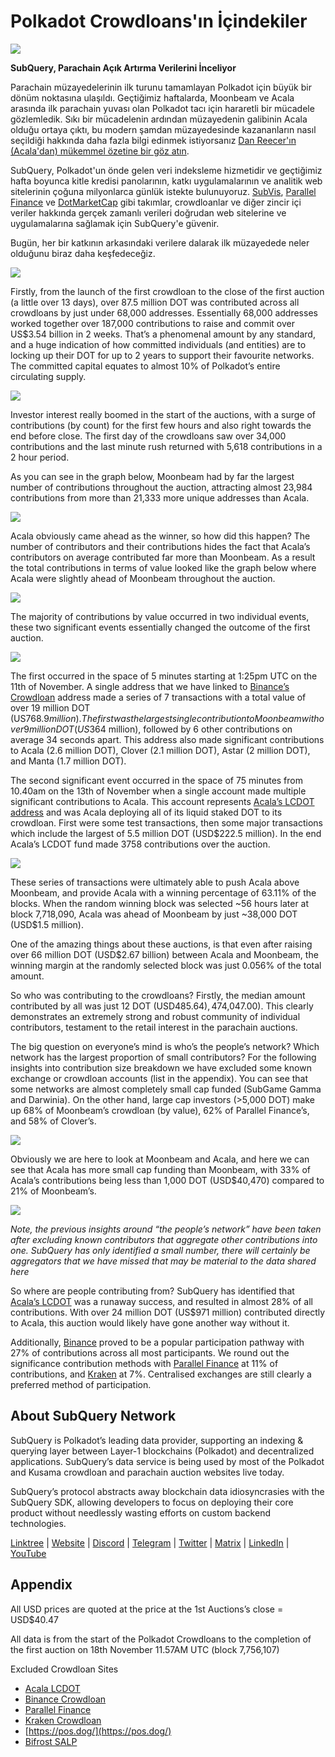 # Polkadot Crowdloans'ın İçindekiler

![](https://miro.medium.com/max/2400/1*JvR4YsstF6OHG3mTr_1Seg.png)

**SubQuery, Parachain Açık Artırma Verilerini İnceliyor**

Parachain müzayedelerinin ilk turunu tamamlayan Polkadot için büyük bir dönüm noktasına ulaşıldı. Geçtiğimiz haftalarda, Moonbeam ve Acala arasında ilk parachain yuvası olan Polkadot tacı için hararetli bir mücadele gözlemledik. Sıkı bir mücadelenin ardından müzayedenin galibinin Acala olduğu ortaya çıktı, bu modern şamdan müzayedesinde kazananların nasıl seçildiği hakkında daha fazla bilgi edinmek istiyorsanız [Dan Reecer'ın (Acala'dan) mükemmel özetine bir göz atın](https://twitter.com/danreecer_/status/1364646604024786949).

SubQuery, Polkadot'un önde gelen veri indeksleme hizmetidir ve geçtiğimiz hafta boyunca kitle kredisi panolarının, katkı uygulamalarının ve analitik web sitelerinin çoğuna milyonlarca günlük istekte bulunuyoruz. [SubVis](https://www.subvis.io/), [Parallel Finance](https://parallel.fi/) ve [DotMarketCap](https://dotmarketcap.com/) gibi takımlar, crowdloanlar ve diğer zincir içi veriler hakkında gerçek zamanlı verileri doğrudan web sitelerine ve uygulamalarına sağlamak için SubQuery'e güvenir.

Bugün, her bir katkının arkasındaki verilere dalarak ilk müzayedede neler olduğunu biraz daha keşfedeceğiz.

![](https://miro.medium.com/max/2400/0*Pcp3KJvC5eyP2KQ3)

Firstly, from the launch of the first crowdloan to the close of the first auction (a little over 13 days), over 87.5 million DOT was contributed across all crowdloans by just under 68,000 addresses. Essentially 68,000 addresses worked together over 187,000 contributions to raise and commit over US$3.54 billion in 2 weeks. That’s a phenomenal amount by any standard, and a huge indication of how committed individuals (and entities) are to locking up their DOT for up to 2 years to support their favourite networks. The committed capital equates to almost 10% of Polkadot’s entire circulating supply.

![](https://miro.medium.com/max/2400/0*-ovBJnjxAKfeB81Y)

Investor interest really boomed in the start of the auctions, with a surge of contributions (by count) for the first few hours and also right towards the end before close. The first day of the crowdloans saw over 34,000 contributions and the last minute rush returned with 5,618 contributions in a 2 hour period.

As you can see in the graph below, Moonbeam had by far the largest number of contributions throughout the auction, attracting almost 23,984 contributions from more than 21,333 more unique addresses than Acala.

![](https://miro.medium.com/max/2400/0*MSHfjnu7KmMvDmnY)

Acala obviously came ahead as the winner, so how did this happen? The number of contributors and their contributions hides the fact that Acala’s contributors on average contributed far more than Moonbeam. As a result the total contributions in terms of value looked like the graph below where Acala were slightly ahead of Moonbeam throughout the auction.

![](https://miro.medium.com/max/2400/0*YbV-ReqSwfimUsbO)

The majority of contributions by value occurred in two individual events, these two significant events essentially changed the outcome of the first auction.

![](https://miro.medium.com/max/2400/0*jmRsZ7kxEYAWYaUq)

The first occurred in the space of 5 minutes starting at 1:25pm UTC on the 11th of November. A single address that we have linked to  [Binance’s Crowdloan](https://www.binance.com/en/dotslot)  address made a series of 7 transactions with a total value of over 19 million DOT (US$768.9 million). The first was the largest single contribution to Moonbeam with over 9 million DOT (US$364 million), followed by 6 other contributions on average 34 seconds apart. This address also made significant contributions to Acala (2.6 million DOT), Clover (2.1 million DOT), Astar (2 million DOT), and Manta (1.7 million DOT).

The second significant event occurred in the space of 75 minutes from 10.40am on the 13th of November when a single account made multiple significant contributions to Acala. This account represents  [Acala’s LCDOT address](https://medium.com/acalanetwork/acala-liquid-crowdloan-dot-lcdot-launch-on-polkadot-f28d8f561157)  and was Acala deploying all of its liquid staked DOT to its crowdloan. First were some test transactions, then some major transactions which include the largest of 5.5 million DOT (USD$222.5 million). In the end Acala’s LCDOT fund made 3758 contributions over the auction.

![](https://miro.medium.com/max/2400/0*GTJviXqhPmRIIf73)

These series of transactions were ultimately able to push Acala above Moonbeam, and provide Acala with a winning percentage of 63.11% of the blocks. When the random winning block was selected ~56 hours later at block 7,718,090, Acala was ahead of Moonbeam by just ~38,000 DOT (USD$1.5 million).

One of the amazing things about these auctions, is that even after raising over 66 million DOT (USD$2.67 billion) between Acala and Moonbeam, the winning margin at the randomly selected block was just 0.056% of the total amount.

So who was contributing to the crowdloans? Firstly, the median amount contributed by all was just 12 DOT (USD$485.64), 47% of all contributions were less than 10 DOT and 88% were less than 100 DOT (US$4,047.00). This clearly demonstrates an extremely strong and robust community of individual contributors, testament to the retail interest in the parachain auctions.

The big question on everyone’s mind is who’s the people’s network? Which network has the largest proportion of small contributors? For the following insights into contribution size breakdown we have excluded some known exchange or crowdloan accounts (list in the appendix). You can see that some networks are almost completely small cap funded (SubGame Gamma and Darwinia). On the other hand, large cap investors (>5,000 DOT) make up 68% of Moonbeam’s crowdloan (by value), 62% of Parallel Finance’s, and 58% of Clover’s.

![](https://miro.medium.com/max/2400/0*ztRnFrVfJ2aTlMiU)

Obviously we are here to look at Moonbeam and Acala, and here we can see that Acala has more small cap funding than Moonbeam, with 33% of Acala’s contributions being less than 1,000 DOT (USD$40,470) compared to 21% of Moonbeam’s.

![](https://miro.medium.com/max/2400/0*ge-2XDPgddj-J07V)

_Note, the previous insights around “the people’s network” have been taken after excluding known contributors that aggregate other contributions into one. SubQuery has only identified a small number, there will certainly be aggregators that we have missed that may be material to the data shared here_

So where are people contributing from? SubQuery has identified that  [Acala’s LCDOT](https://medium.com/acalanetwork/acala-liquid-crowdloan-dot-lcdot-launch-on-polkadot-f28d8f561157)  was a runaway success, and resulted in almost 28% of all contributions. With over 24 million DOT (US$971 million) contributed directly to Acala, this auction would likely have gone another way without it.

Additionally,  [Binance](https://www.binance.com/en/dotslot)  proved to be a popular participation pathway with 27% of contributions across all most participants. We round out the significance contribution methods with  [Parallel Finance](https://crowdloan.parallel.fi/#/auction/polkadot)  at 11% of contributions, and  [Kraken](https://www.kraken.com/learn/parachain-auctions)  at 7%. Centralised exchanges are still clearly a preferred method of participation.

## About SubQuery Network

SubQuery is Polkadot’s leading data provider, supporting an indexing & querying layer between Layer-1 blockchains (Polkadot) and decentralized applications. SubQuery’s data service is being used by most of the Polkadot and Kusama crowdloan and parachain auction websites live today.

SubQuery’s protocol abstracts away blockchain data idiosyncrasies with the SubQuery SDK, allowing developers to focus on deploying their core product without needlessly wasting efforts on custom backend technologies.

​​​​[Linktree](https://linktr.ee/subquerynetwork)  |  [Website](https://subquery.network/)  |  [Discord](https://discord.com/invite/78zg8aBSMG)  |  [Telegram](https://t.me/subquerynetwork)  |  [Twitter](https://twitter.com/subquerynetwork)  |  [Matrix](https://matrix.to/#/#subquery:matrix.org)  |  [LinkedIn](https://www.linkedin.com/company/subquery)  |  [YouTube](https://www.youtube.com/channel/UCi1a6NUUjegcLHDFLr7CqLw)

## Appendix

All USD prices are quoted at the price at the 1st Auctions’s close = USD$40.47

All data is from the start of the Polkadot Crowdloans to the completion of the first auction on 18th November 11.57AM UTC (block 7,756,107)

Excluded Crowdloan Sites

-   [Acala LCDOT](https://medium.com/acalanetwork/acala-liquid-crowdloan-dot-lcdot-launch-on-polkadot-f28d8f561157)
-   [Binance Crowdloan](https://www.binance.com/en/dotslot)
-   [Parallel Finance](https://crowdloan.parallel.fi/#/auction/polkadot)
-   [Kraken Crowdloan](https://www.kraken.com/learn/parachain-auctions)
-   [https://pos.dog/](https://pos.dog/)
-   [Bifrost SALP](https://medium.com/bifrost-finance/bifrost-announces-slot-auction-liquidity-protocol-salp-weekly-report-51-57a7f69aad34)
